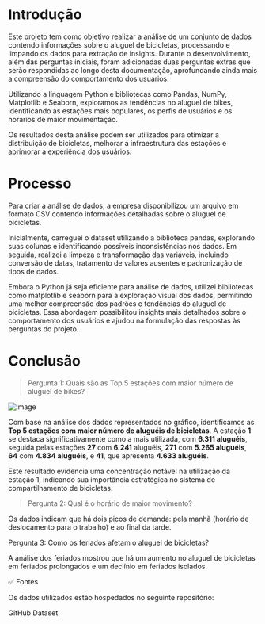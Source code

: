 # Introdução
Este projeto tem como objetivo realizar a análise de um conjunto de dados contendo informações sobre o aluguel de bicicletas, processando e limpando os dados para extração de insights. Durante o desenvolvimento, além das perguntas iniciais, foram adicionadas duas perguntas extras que serão respondidas ao longo desta documentação, aprofundando ainda mais a compreensão do comportamento dos usuários.

Utilizando a linguagem Python e bibliotecas como Pandas, NumPy, Matplotlib e Seaborn, exploramos as tendências no aluguel de bikes, identificando as estações mais populares, os perfis de usuários e os horários de maior movimentação.

Os resultados desta análise podem ser utilizados para otimizar a distribuição de bicicletas, melhorar a infraestrutura das estações e aprimorar a experiência dos usuários.

# Processo
Para criar a análise de dados, a empresa disponibilizou um arquivo em formato CSV contendo informações detalhadas sobre o aluguel de bicicletas.

Inicialmente, carreguei o dataset utilizando a biblioteca pandas, explorando suas colunas e identificando possíveis inconsistências nos dados. Em seguida, realizei a limpeza e transformação das variáveis, incluindo conversão de datas, tratamento de valores ausentes e padronização de tipos de dados.

Embora o Python já seja eficiente para análise de dados, utilizei bibliotecas como matplotlib e seaborn para a exploração visual dos dados, permitindo uma melhor compreensão dos padrões e tendências do aluguel de bicicletas. Essa abordagem possibilitou insights mais detalhados sobre o comportamento dos usuários e ajudou na formulação das respostas às perguntas do projeto.

# Conclusão

> Pergunta 1: Quais são as Top 5 estações com maior número de aluguel de bikes?

![image](https://github.com/user-attachments/assets/f0e83ec6-fc59-42e3-8409-32549473eb48)


Com base na análise dos dados representados no gráfico, identificamos as **Top 5 estações com maior número de aluguéis de bicicletas**. A estação **1** se destaca significativamente como a mais utilizada, com **6.311 aluguéis**, seguida pelas estações **27** com **6.241** aluguéis, **271** com **5.265 aluguéis**, **64** com **4.834 aluguéis**, e **41**, que apresenta **4.633 aluguéis**.

Este resultado evidencia uma concentração notável na utilização da estação 1, indicando sua importância estratégica no sistema de compartilhamento de bicicletas.

> Pergunta 2: Qual é o horário de maior movimento?

Os dados indicam que há dois picos de demanda: pela manhã (horário de deslocamento para o trabalho) e ao final da tarde.

Pergunta 3: Como os feriados afetam o aluguel de bicicletas?

A análise dos feriados mostrou que há um aumento no aluguel de bicicletas em feriados prolongados e um declínio em feriados isolados.

✅ Fontes

Os dados utilizados estão hospedados no seguinte repositório:

GitHub Dataset
